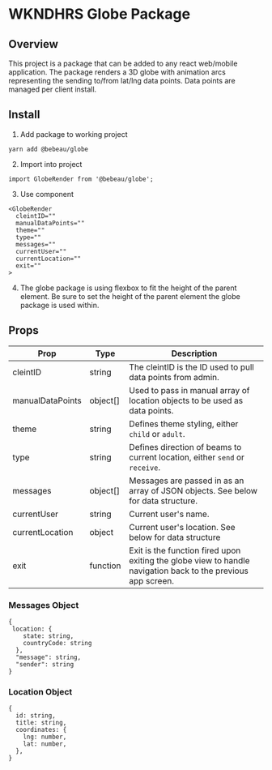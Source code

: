 # WKNDHRS Globe Package #

## Overview ##
This project is a package that can be added to any react web/mobile application. The package renders a 3D globe with animation arcs representing the sending to/from lat/lng data points. Data points are managed per client install.

## Install ##
1. Add package to working project
```
yarn add @bebeau/globe
```
2. Import into project
```
import GlobeRender from '@bebeau/globe';
```
3. Use component
```
<GlobeRender
  cleintID=""
  manualDataPoints=""
  theme=""
  type=""
  messages=""
  currentUser=""
  currentLocation=""
  exit=""
>
```
4. The globe package is using flexbox to fit the height of the parent element. Be sure to set the height of the parent element the globe package is used within.

## Props ##

Prop | Type | Description
|---|---|---|
cleintID | string | The cleintID is the ID used to pull data points from admin.
manualDataPoints | object[] | Used to pass in manual array of location objects to be used as data points.
theme | string | Defines theme styling, either `child` or `adult`.
type | string | Defines direction of beams to current location, either `send` or `receive`.
messages | object[] | Messages are passed in as an array of JSON objects. See below for data structure.
currentUser | string | Current user's name.
currentLocation | object | Current user's location. See below for data structure
exit | function | Exit is the function fired upon exiting the globe view to handle navigation back to the previous app screen.

### Messages Object ###
```
{
 location: {
    state: string,
    countryCode: string
  },
  "message": string,
  "sender": string
}
```

### Location Object ###
```
{
  id: string,
  title: string,
  coordinates: {
    lng: number,
    lat: number,
  },
}
```
